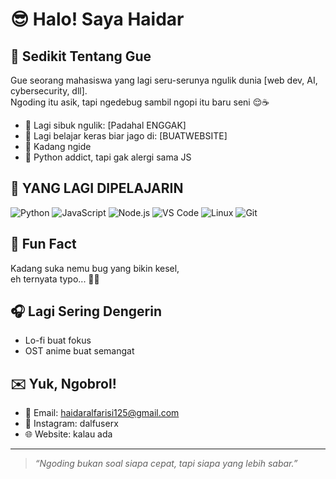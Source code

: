 # 😎 Halo! Saya Haidar

## 🚀 Sedikit Tentang Gue
Gue seorang mahasiswa  yang lagi seru-serunya ngulik dunia [web dev, AI, cybersecurity, dll].  
Ngoding itu asik, tapi ngedebug sambil ngopi itu baru seni 😌☕

- 🔨 Lagi sibuk ngulik: [Padahal ENGGAK]
- 🌱 Lagi belajar keras biar jago di: [BUATWEBSITE]
- 🧠 Kadang ngide
- 🐍 Python addict, tapi gak alergi sama JS

## 🔧 YANG LAGI DIPELAJARIN
![Python](https://img.shields.io/badge/-Python-000?style=flat&logo=python)
![JavaScript](https://img.shields.io/badge/-JavaScript-000?style=flat&logo=javascript)
![Node.js](https://img.shields.io/badge/-Node.js-000?style=flat&logo=node.js)
![VS Code](https://img.shields.io/badge/-VSCode-000?style=flat&logo=visual-studio-code)
![Linux](https://img.shields.io/badge/-Linux-000?style=flat&logo=linux)
![Git](https://img.shields.io/badge/-Git-000?style=flat&logo=git)
<!-- Tambahin sesuai selera -->

## 💬 Fun Fact
Kadang suka nemu bug yang bikin kesel,  
eh ternyata typo... 🤦‍♂️

## 🎧 Lagi Sering Dengerin
- Lo-fi buat fokus
- OST anime buat semangat

## ✉️ Yuk, Ngobrol!
- 📧 Email: haidaralfarisi125@gmail.com
- 📱 Instagram: dalfuserx
- 🌐 Website: kalau ada

---

> _“Ngoding bukan soal siapa cepat, tapi siapa yang lebih sabar.”_  

